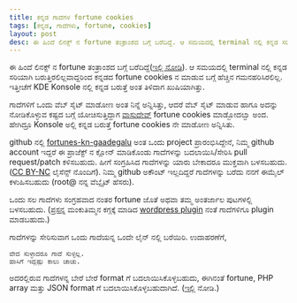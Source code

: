```yaml
---
title: ಕನ್ನಡ ಗಾದೆಗಳ fortune cookies
tags: [ಕನ್ನಡ, ಗಾದೆಗಳು, fortune, cookies]
layout: post
desc: ಈ ಹಿಂದೆ ಲಿನಕ್ಸ್ ನ fortune ತಂತ್ರಾಂಶದ ಬಗ್ಗೆ ಬರೆದಿದ್ದೆ. ಆ ಸಮಯದಲ್ಲಿ terminal ನಲ್ಲಿ ಕನ್ನಡ ಸರಿಯಾಗಿ ಬರುತ್ತಿರಲಿಲ್ಲವಾದ್ದರಿಂದ ಕನ್ನಡದ fortune cookies ನ ಮಾಡುವ ಬಗ್ಗೆ ಹೆಚ್ಚಿನ ಗಮನಹರಿಸಿರಲಿಲ್ಲ. 
---
```

ಈ ಹಿಂದೆ ಲಿನಕ್ಸ್ ನ fortune ತಂತ್ರಾಂಶದ ಬಗ್ಗೆ ಬರೆದಿದ್ದೆ([ಇಲ್ಲಿ ನೋಡಿ](http://aravindavk.in/blog/creating-kannada-fortune-database-for-gnu-linux/)). ಆ ಸಮಯದಲ್ಲಿ terminal ನಲ್ಲಿ ಕನ್ನಡ ಸರಿಯಾಗಿ ಬರುತ್ತಿರಲಿಲ್ಲವಾದ್ದರಿಂದ ಕನ್ನಡದ fortune cookies ನ ಮಾಡುವ ಬಗ್ಗೆ ಹೆಚ್ಚಿನ ಗಮನಹರಿಸಿರಲಿಲ್ಲ. ಇತ್ತೀಚೆಗೆ KDE Konsole ನಲ್ಲಿ ಕನ್ನಡ ಬರುತ್ತೆ ಅಂತ ತಿಳಿದಾಗ ಖುಷಿಯಾಗಿತ್ತು.

ಗಾದೆಗಳಿಗೆ ಒಂದು ವೆಬ್ ಸೈಟ್ ಮಾಡೋಣ ಅಂತ ನಿನ್ನೆ ಅನ್ನಿಸಿತ್ತು, ಆದರೆ ವೆಬ್ ಸೈಟ್ ಮಾಡುವ ಹಾಗೂ ಅದನ್ನು ನೋಡಿಕೊಳ್ಳುವ ಕಷ್ಟದ ಬಗ್ಗೆ ಯೋಚಿಸುತ್ತಿದ್ದಾಗ [ವಾಸುದೇವ್](http://copyninja.info/) fortune cookies ಮಾಡ್ಬೋದಲ್ವಾ ಅಂದ. ಹೇಗಿದ್ರೂ Konsole ಅಲ್ಲಿ ಕನ್ನಡ ಬರುತ್ತೆ fortune cookies ನೇ ಮಾಡೋಣ ಅನ್ನಿಸಿತು.

github ನಲ್ಲಿ [fortunes-kn-gaadegalu](https://github.com/aravindavk/fortunes-kn-gaadegalu) ಅಂತ ಒಂದು project ಪ್ರಾರಂಭಿಸಿದ್ದೇನೆ, ನಿಮ್ಮ github account ಇದ್ದರೆ ಈ ಪ್ರಾಜೆಕ್ಟ್ ನ ಕ್ಲೋನ್ ಮಾಡಿಕೊಂಡು ಗಾದೆಗಳನ್ನು ಬದಲಾಯಿಸಿ/ಸೇರಿಸಿ pull request/patch ಕಳಿಸಬಹುದು. ಹೀಗೆ ಸಂಗ್ರಹಿಸಿದ ಗಾದೆಗಳನ್ನು ಯಾರು ಬೇಕಾದರೂ ಮುಕ್ತವಾಗಿ ಬಳಸಬಹುದು. ([CC BY-NC](http://creativecommons.org/licenses/by-nc/3.0/deed.en_US) ಲೈಸೆನ್ಸ್ ನೊಂದಿಗೆ). ನಿಮ್ಮ github ಅಕೌಂಟ್ ಇಲ್ಲದಿದ್ದರೆ ಗಾದೆಗಳನ್ನು ಬರೆದು ನನಗೆ ಈಮೈಲ್ ಕಳುಹಿಸಬಹುದು (root@ ನನ್ನ ವೆಬ್ಸೈಟ್ ಹೆಸರು).

ಒಂದು ಸಲ ಗಾದೆಗಳು ಸಂಗ್ರಹವಾದ ನಂತರ fortune ಜೊತೆ ಅಥವಾ ತಮ್ಮ ಅಂತರ್ಜಾಲ ಪುಟಗಳಲ್ಲಿ ಬಳಸಬಹುದು. ([ಪ್ರಸನ್ನ](http://www.prasannasp.net/) ಮಂಕುತಿಮ್ಮನ ಕಗ್ಗಕ್ಕೆ ಮಾಡಿದ [wordpress plugin](http://wordpress.org/extend/plugins/kagga/) ನಂತೆ ಗಾದೆಗಳಿಗೂ plugin ಮಾಡಬಹುದು.)

ಗಾದೆಗಳನ್ನು ಸೇರಿಸುವಾಗ ಒಂದು ಗಾದೆಯನ್ನ ಒಂದೇ ಲೈನ್ ನಲ್ಲಿ ಬರೆಯಿರಿ. ಉದಾಹರಣೆಗೆ, 

    ವೇದ ಸುಳ್ಳಾದರೂ ಗಾದೆ ಸುಳ್ಳಲ್ಲ.
    ಹಾಸಿಗೆ ಇದ್ದಷ್ಟು ಕಾಲು ಚಾಚು.

ಅದರಲ್ಲಿರುವ ಗಾದೆಗಳನ್ನ ಬೇರೆ ಬೇರೆ format ಗೆ ಬದಲಾಯಿಸಿಕೊಳ್ಳಬಹುದು, ಈಗಿನಂತೆ fortune, PHP array ಮತ್ತು JSON format ಗೆ ಬದಲಾಯಿಸಿಕೊಳ್ಳಬಹುದಾಗಿದೆ. ([ಇಲ್ಲಿ](https://github.com/aravindavk/fortunes-kn-gaadegalu/blob/master/README.md) ನೋಡಿ.)

